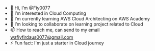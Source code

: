 - 👋 Hi, I’m @Fiy0077
- 👀 I’m interested in Cloud Computing
- 🌱 I’m currently learning AWS Cloud Architecting on AWS Academy
- 💞️ I’m looking to collaborate on learning project related to Cloud 
- 📫 How to reach me, can send to my email wafiyfirdaus0077@gmail.com
- ⚡ Fun fact: I'm just a starter in Cloud journey

<!---
Fiy0077/Fiy0077 is a ✨ special ✨ repository because its `README.md` (this file) appears on your GitHub profile.
You can click the Preview link to take a look at your changes.
--->
